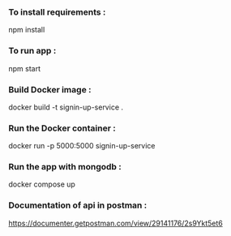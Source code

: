 ### To install requirements :
npm install
### To run app : 
npm start
### Build Docker image : 
docker build -t signin-up-service .
### Run the Docker container : 
docker run -p 5000:5000 signin-up-service
### Run the app with mongodb :
docker compose up
### Documentation of api in postman :
https://documenter.getpostman.com/view/29141176/2s9Ykt5et6
